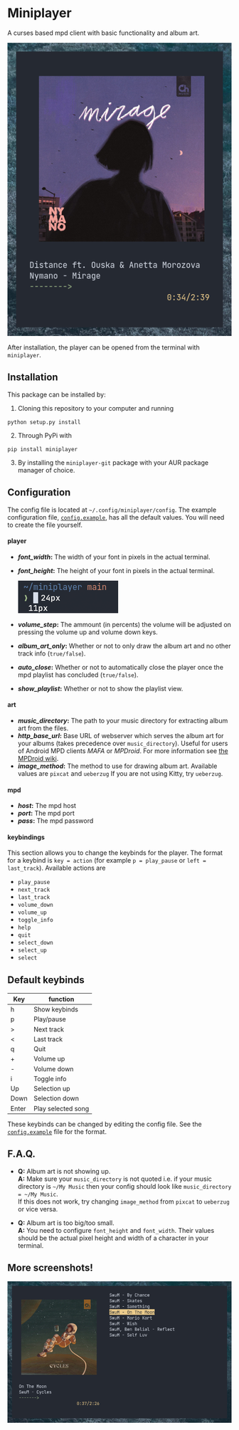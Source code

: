 # Miniplayer

A curses based mpd client with basic functionality and album art.

![player-preview](https://github.com/GuardKenzie/miniplayer/blob/main/img/preview.png?raw=true)

After installation, the player can be opened from the terminal with `miniplayer`.

## Installation

This package can be installed by:
1. Cloning this repository to your computer and running
```
python setup.py install
```
2. Through PyPi with
```
pip install miniplayer
```
3. By installing the `miniplayer-git` package with your AUR package manager of choice.

## Configuration

The config file is located at `~/.config/miniplayer/config`. The example configuration file, [`config.example`](config.example), has all the default values. You will need to create the file yourself.

#### player
* ***font_width*:** The width of your font in pixels in the actual terminal.
* ***font_height*:** The height of your font in pixels in the actual terminal.

    ![font-example](https://github.com/GuardKenzie/miniplayer/blob/main/img/font.png?raw=true)

* ***volume_step*:** The ammount (in percents) the volume will be adjusted on pressing the volume up and volume down keys.
* ***album_art_only*:** Whether or not to only draw the album art and no other track info (`true/false`).
* ***auto_close*:** Whether or not to automatically close the player once the mpd playlist has concluded (`true/false`).
* ***show_playlist*:** Whether or not to show the playlist view.

#### art
* ***music_directory*:** The path to your music directory for extracting album art from the files.
* ***http_base_url*:** Base URL of webserver which serves the album art for your albums (takes precedence over `music_directory`). Useful for users of Android MPD clients _MAFA_ or _MPDroid_. For more information see [the MPDroid wiki](https://github.com/abarisain/dmix/wiki/Album-Art-on-your-LAN).
* ***image_method*:** The method to use for drawing album art. Available values are `pixcat` and `ueberzug`
    If you are not using Kitty, try `ueberzug`.

#### mpd
* ***host*:** The mpd host
* ***port*:** The mpd port
* ***pass*:** The mpd password


#### keybindings
This section allows you to change the keybinds for the player. The format for a keybind is `key = action` (for example `p = play_pause` or `left = last_track`). Available actions are
* `play_pause`
* `next_track`
* `last_track`
* `volume_down`
* `volume_up`
* `toggle_info`
* `help`
* `quit`
* `select_down`
* `select_up`
* `select`


## Default keybinds

| Key   | function           |
| ----- | ------------------ |
| h     | Show keybinds      |
| p     | Play/pause         |
| >     | Next track         |
| <     | Last track         |
| q     | Quit               |
| +     | Volume up          |
| -     | Volume down        |
| i     | Toggle info        |
| Up    | Selection up       |
| Down  | Selection down     |
| Enter | Play selected song |

These keybinds can be changed by editing the config file. See the [`config.example`](config.example) file for the format.

    
## F.A.Q.
- **Q:** Album art is not showing up.  
   **A:** Make sure your `music_directory` is not quoted i.e. if your music directory is `~/My Music` then your config should look like `music_directory = ~/My Music`.  
   If this does not work, try changing `image_method` from `pixcat` to `ueberzug` or vice versa.

- **Q:** Album art is too big/too small.  
   **A:** You need to configure `font_height` and `font_width`. Their values should be the actual pixel height and width of a character in your terminal.


## More screenshots!

![playlist](img/playlist.png)
